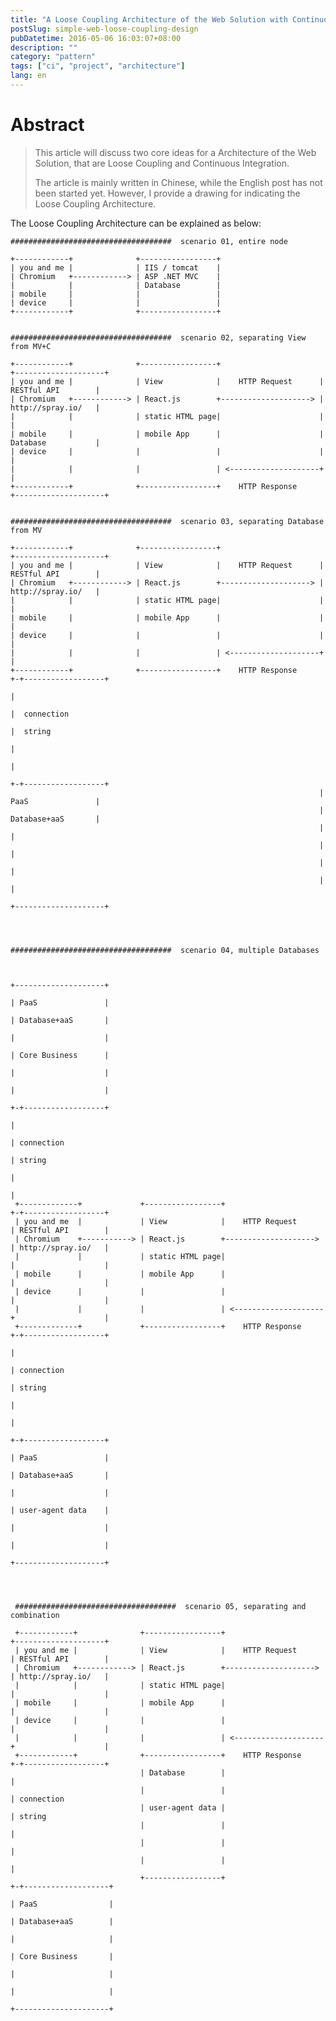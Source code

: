 ```yaml
---
title: "A Loose Coupling Architecture of the Web Solution with Continuous Integration"
postSlug: simple-web-loose-coupling-design
pubDatetime: 2016-05-06 16:03:07+08:00
description: ""
category: "pattern"
tags: ["ci", "project", "architecture"]
lang: en
---
```


# Abstract

> This article will discuss two core ideas for a Architecture of the Web Solution,
> that are Loose Coupling and Continuous Integration.
>
> The article is mainly written in Chinese, while the
> English post has not been started yet.
> However, I provide a drawing for indicating the Loose Coupling Architecture.

The Loose Coupling Architecture can be explained as below:

    ####################################  scenario 01, entire node

    +------------+              +-----------------+
    | you and me |              | IIS / tomcat    |
    | Chromium   +------------> | ASP .NET MVC    |
    |            |              | Database        |
    | mobile     |              |                 |
    | device     |              |                 |
    +------------+              +-----------------+


    ####################################  scenario 02, separating View from MV+C

    +------------+              +-----------------+                      +--------------------+
    | you and me |              | View            |    HTTP Request      | RESTful API        |
    | Chromium   +------------> | React.js        +--------------------> | http://spray.io/   |
    |            |              | static HTML page|                      |                    |
    | mobile     |              | mobile App      |                      | Database           |
    | device     |              |                 |                      |                    |
    |            |              |                 | <--------------------+                    |
    +------------+              +-----------------+    HTTP Response     +--------------------+


    ####################################  scenario 03, separating Database from MV

    +------------+              +-----------------+                      +--------------------+
    | you and me |              | View            |    HTTP Request      | RESTful API        |
    | Chromium   +------------> | React.js        +--------------------> | http://spray.io/   |
    |            |              | static HTML page|                      |                    |
    | mobile     |              | mobile App      |                      |                    |
    | device     |              |                 |                      |                    |
    |            |              |                 | <--------------------+                    |
    +------------+              +-----------------+    HTTP Response     +-+------------------+
                                                                           |
                                                                           |  connection
                                                                           |  string
                                                                           |
                                                                           |
                                                                         +-+------------------+
                                                                         | PaaS               |
                                                                         | Database+aaS       |
                                                                         |                    |
                                                                         |                    |
                                                                         |                    |
                                                                         |                    |
                                                                         +--------------------+




    ####################################  scenario 04, multiple Databases


                                                                          +--------------------+
                                                                          | PaaS               |
                                                                          | Database+aaS       |
                                                                          |                    |
                                                                          | Core Business      |
                                                                          |                    |
                                                                          |                    |
                                                                          +-+------------------+
                                                                            |
                                                                            | connection
                                                                            | string
                                                                            |
                                                                            |
     +-------------+             +-----------------+                      +-+------------------+
     | you and me  |             | View            |    HTTP Request      | RESTful API        |
     | Chromium    +-----------> | React.js        +--------------------> | http://spray.io/   |
     |             |             | static HTML page|                      |                    |
     | mobile      |             | mobile App      |                      |                    |
     | device      |             |                 |                      |                    |
     |             |             |                 | <--------------------+                    |
     +-------------+             +-----------------+    HTTP Response     +-+------------------+
                                                                            |
                                                                            | connection
                                                                            | string
                                                                            |
                                                                            |
                                                                          +-+------------------+
                                                                          | PaaS               |
                                                                          | Database+aaS       |
                                                                          |                    |
                                                                          | user-agent data    |
                                                                          |                    |
                                                                          |                    |
                                                                          +--------------------+




     ####################################  scenario 05, separating and combination

     +------------+              +-----------------+                      +--------------------+
     | you and me |              | View            |    HTTP Request      | RESTful API        |
     | Chromium   +------------> | React.js        +--------------------> | http://spray.io/   |
     |            |              | static HTML page|                      |                    |
     | mobile     |              | mobile App      |                      |                    |
     | device     |              |                 |                      |                    |
     |            |              |                 | <--------------------+                    |
     +------------+              +-----------------+    HTTP Response     +-+------------------+
                                 | Database        |                        |
                                 |                 |                        | connection
                                 | user-agent data |                        | string
                                 |                 |                        |
                                 |                 |                        |
                                 |                 |                        |
                                 +-----------------+                      +-+-------------------+
                                                                          | PaaS                |
                                                                          | Database+aaS        |
                                                                          |                     |
                                                                          | Core Business       |
                                                                          |                     |
                                                                          |                     |
                                                                          +---------------------+

